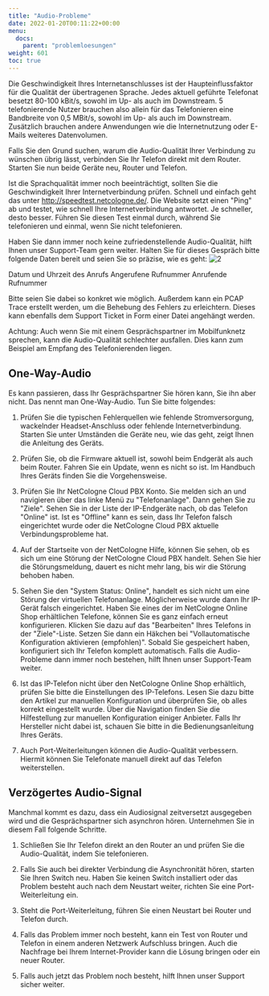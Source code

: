 ```yaml
---
title: "Audio-Probleme"
date: 2022-01-20T00:11:22+00:00
menu:
  docs:
    parent: "problemloesungen"
weight: 601
toc: true
---
```


Die Geschwindigkeit Ihres Internetanschlusses ist der Haupteinflussfaktor für die Qualität der übertragenen Sprache. Jedes aktuell geführte Telefonat besetzt 80-100 kBit/s, sowohl im Up- als auch im Downstream. 5 telefonierende Nutzer brauchen also allein für das Telefonieren eine Bandbreite von 0,5 MBit/s, sowohl im Up- als auch im Downstream. Zusätzlich brauchen andere Anwendungen wie die Internetnutzung oder E-Mails weiteres Datenvolumen.

Falls Sie den Grund suchen, warum die Audio-Qualität Ihrer Verbindung zu wünschen übrig lässt, verbinden Sie Ihr Telefon direkt mit dem Router. Starten Sie nun beide Geräte neu, Router und Telefon. 

Ist die Sprachqualität immer noch beeinträchtigt, sollten Sie die Geschwindigkeit Ihrer Internetverbindung prüfen. Schnell und einfach geht das unter http://speedtest.netcologne.de/. Die Website setzt einen "Ping" ab und testet, wie schnell Ihre Internetverbindung antwortet. Je schneller, desto besser. Führen Sie diesen Test einmal durch, während Sie telefonieren und einmal, wenn Sie nicht telefonieren.

Haben Sie dann immer noch keine zufriedenstellende Audio-Qualität, hilft Ihnen unser Support-Team gern weiter. Halten Sie für dieses Gespräch bitte folgende Daten bereit und seien Sie so präzise, wie es geht:
![2](https://github.com/NetCologne/cloudpbx-docs/assets/20154956/6cffc7ec-76ed-471c-9d6a-2b42dd3e298f)

Datum und Uhrzeit des Anrufs
Angerufene Rufnummer
Anrufende Rufnummer

Bitte seien Sie dabei so konkret wie möglich. Außerdem kann ein PCAP Trace erstellt werden, um die Behebung des Fehlers zu erleichtern. Dieses kann ebenfalls dem Support Ticket in Form einer Datei angehängt werden.

Achtung: Auch wenn Sie mit einem Gesprächspartner im Mobilfunknetz sprechen, kann die Audio-Qualität schlechter ausfallen. Dies kann zum Beispiel am Empfang des Telefonierenden liegen.

## One-Way-Audio

Es kann passieren, dass Ihr Gesprächspartner Sie hören kann, Sie ihn aber nicht. Das nennt man One-Way-Audio. Tun Sie bitte folgendes:

1. Prüfen Sie die typischen Fehlerquellen wie fehlende Stromversorgung, wackelnder Headset-Anschluss oder fehlende Internetverbindung. Starten Sie unter Umständen die Geräte neu, wie das geht, zeigt Ihnen die Anleitung des Geräts. 

2. Prüfen Sie, ob die Firmware aktuell ist, sowohl beim Endgerät als auch beim Router. Fahren Sie ein Update, wenn es nicht so ist. Im Handbuch Ihres Geräts finden Sie die Vorgehensweise.

3. Prüfen Sie Ihr NetCologne Cloud PBX Konto. Sie melden sich an und navigieren über das linke Menü zu "Telefonanlage". Dann gehen Sie zu "Ziele". Sehen Sie in der Liste der IP-Endgeräte nach, ob das Telefon "Online" ist. Ist es "Offline" kann es sein, dass Ihr Telefon falsch eingerichtet wurde oder die NetCologne Cloud PBX aktuelle Verbindungsprobleme hat. 

4. Auf der Startseite von der NetCologne Hilfe, können Sie sehen, ob es sich um eine Störung der NetCologne Cloud PBX handelt. Sehen Sie hier die Störungsmeldung, dauert es nicht mehr lang, bis wir die Störung behoben haben.  

5. Sehen Sie den "System Status: Online", handelt es sich nicht um eine Störung der virtuellen Telefonanlage. Möglicherweise wurde dann Ihr IP-Gerät falsch eingerichtet. Haben Sie eines der im NetCologne Online Shop erhältlichen Telefone, können Sie es ganz einfach erneut konfigurieren. Klicken Sie dazu auf das "Bearbeiten" Ihres Telefons in der "Ziele"-Liste. Setzen Sie dann ein Häkchen bei "Vollautomatische Konfiguration aktivieren (empfohlen)". Sobald Sie gespeichert haben, konfiguriert sich Ihr Telefon komplett automatisch. Falls die Audio-Probleme dann immer noch bestehen, hilft Ihnen unser Support-Team weiter.

6. Ist das IP-Telefon nicht über den NetCologne Online Shop erhältlich, prüfen Sie bitte die Einstellungen des IP-Telefons. Lesen Sie dazu bitte den Artikel zur manuellen Konfiguration und überprüfen Sie, ob alles korrekt eingestellt wurde. Über die Navigation finden Sie die Hilfestellung zur manuellen Konfiguration einiger Anbieter. Falls Ihr Hersteller nicht dabei ist, schauen Sie bitte in die Bedienungsanleitung Ihres Geräts. 

7. Auch Port-Weiterleitungen können die Audio-Qualität verbessern. Hiermit können Sie Telefonate manuell direkt auf das Telefon weiterstellen. 

## Verzögertes Audio-Signal

Manchmal kommt es dazu, dass ein Audiosignal zeitversetzt ausgegeben wird und die Gesprächspartner sich asynchron hören. Unternehmen Sie in diesem Fall folgende Schritte.

1. Schließen Sie Ihr Telefon direkt an den Router an und prüfen Sie die Audio-Qualität, indem Sie telefonieren. 

2. Falls Sie auch bei direkter Verbindung die Asynchronität hören, starten Sie Ihren Switch neu. Haben Sie keinen Switch installiert oder das Problem besteht auch nach dem Neustart weiter, richten Sie eine Port-Weiterleitung ein.

3. Steht die Port-Weiterleitung, führen Sie einen Neustart bei Router und Telefon durch. 

4. Falls das Problem immer noch besteht, kann ein Test von Router und Telefon in einem anderen Netzwerk Aufschluss bringen. Auch die Nachfrage bei Ihrem Internet-Provider kann die Lösung bringen oder ein neuer Router. 

5. Falls auch jetzt das Problem noch besteht, hilft Ihnen unser Support sicher weiter. 
